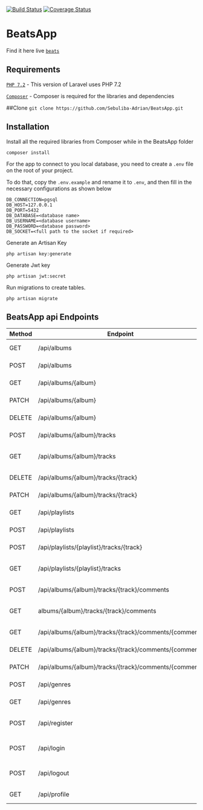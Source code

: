 [![Build Status](https://travis-ci.org/Sebuliba-Adrian/BeatsApp.svg?branch=master)](https://travis-ci.org/Sebuliba-Adrian/BeatsApp)
[![Coverage Status](https://coveralls.io/repos/github/Sebuliba-Adrian/BeatsApp/badge.svg)](https://coveralls.io/github/Sebuliba-Adrian/BeatsApp)
# BeatsApp
Find it here live [`beats`](https://beatix.herokuapp.com/)
## Requirements

[`PHP 7.2`](http://php.net/manual/en/install.php) - This version of Laravel uses PHP 7.2

[`Composer`](https://getcomposer.org/) - Composer is required for the libraries and dependencies

##Clone 
```git clone https://github.com/Sebuliba-Adrian/BeatsApp.git```

## Installation

Install all the required libraries from Composer while in the BeatsApp folder
```
composer install
```
For the app to connect to you local database, you need to create a `.env` file on the root of your project.

To do that, copy the `.env.example` and rename it to `.env`, and then fill in the
necessary configurations as shown below
```
DB_CONNECTION=pgsql
DB_HOST=127.0.0.1
DB_PORT=5432
DB_DATABASE=<database name>
DB_USERNAME=<database username>
DB_PASSWORD=<database password>
DB_SOCKET=<full path to the socket if required>
```

Generate an Artisan Key
```
php artisan key:generate
```
Generate Jwt key 
```
php artisan jwt:secret
```

Run migrations to create tables.
```
php artisan migrate
```

## BeatsApp api Endpoints

| Method | Endpoint                                              | Description                  | Access          |
|--------|-------------------------------------------------------|------------------------------|-----------------|
| GET    | /api/albums                                           | gets all albums              | logged in users |
| POST   | /api/albums                                           | creates new album            | artists/admin   |
| GET    | /api/albums/{album}                                   | gets single album            | logged in users |
| PATCH  | /api/albums/{album}                                   | updates album                | artists/admin   |
| DELETE | /api/albums/{album}                                   | deletes album                | artists/admin   |
| POST   | /api/albums/{album}/tracks                            | creates new track            | artists/admin   |
| GET    | /api/albums/{album}/tracks                            | gets all album tracks        | logged in users |
| DELETE | /api/albums/{album}/tracks/{track}                    | deletes track                | artists/admin   |
| PATCH  | /api/albums/{album}/tracks/{track}                    | updates track                | artists/admin   |
| GET    | /api/playlists                                        | get all playlists            | logged in users |
| POST   | /api/playlists                                        | create playlist              | logged in users |
| POST   | /api/playlists/{playlist}/tracks/{track}              | add track to playlist        | logged in users |
| GET    | /api/playlists/{playlist}/tracks                      | get all tracks from playlist | logged in users |
| POST   | /api/albums/{album}/tracks/{track}/comments           | comment on track             | logged in users |
| GET    | albums/{album}/tracks/{track}/comments                | get all comments on track    | logged in users |
| GET    | /api/albums/{album}/tracks/{track}/comments/{comment} | get single comment           | logged in users |
| DELETE | /api/albums/{album}/tracks/{track}/comments/{comment} | delete comment               | logged in users |
| PATCH  | /api/albums/{album}/tracks/{track}/comments/{comment} | update comment               | logged in users |
| POST   | /api/genres                                           | create genre                 | artists/admin   |
| GET    | /api/genres                                           | get genres                   | logged in users |
| POST   | /api/register                                         | registers as user or artist  | all users       |
| POST   | /api/login                                            | logins in as user or artist  | all users       |
| POST   | /api/logout                                           | logs out logged in user      | logged in users |
| GET    | /api/profile                                          | logged user profile          | logged in users |
